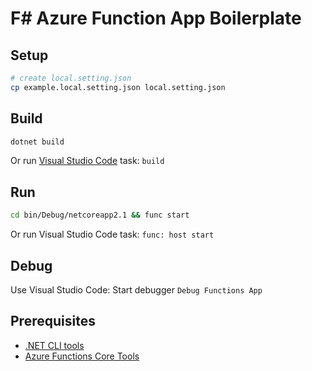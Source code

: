 # F# Azure Function App Boilerplate 

## Setup
```bash
# create local.setting.json
cp example.local.setting.json local.setting.json
```

## Build
```bash
dotnet build
```

Or run [Visual Studio Code](https://code.visualstudio.com/) task: `build`

## Run
```bash
cd bin/Debug/netcoreapp2.1 && func start
```

Or run Visual Studio Code task: `func: host start`

## Debug
Use Visual Studio Code: Start debugger `Debug Functions App`

## Prerequisites
* [.NET CLI tools](https://docs.microsoft.com/en-us/dotnet/core/tools/?tabs=netcore2x)
* [Azure Functions Core Tools](https://github.com/Azure/azure-functions-core-tools) 
